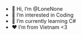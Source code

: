 - 👋 Hi, I’m @LoneNone
- 👀 I’m interested in Coding 
- 🌱 I’m currently learning C#
- ❤️ I’m from Vietnam <3

<!---
LoneNone/LoneNone is a ✨ special ✨ repository because its `README.md` (this file) appears on your GitHub profile.
You can click the Preview link to take a look at your changes.
--->
